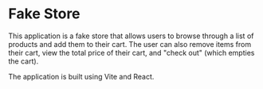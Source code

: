 # Fake Store

This application is a fake store that allows users to browse through a list of products and add them to their cart. The user can also remove items from their cart, view the total price of their cart, and "check out" (which empties the cart).

The application is built using Vite and React.
